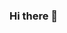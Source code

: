 ### Hi there 👋

<!--
**alpo-p/alpo-p** is a ✨ _special_ ✨ repository because its `README.md` (this file) appears on your GitHub profile.

- 🔭 I’m currently working on "reciper app" to showcase my skills in Fullstack Development
- 🌱 I’m currently learning React Native, Typescript, GraphQL, NodeJS among other general Computer Science topics
- 🤔 I’m looking for a job as a fullstack developer. My #1 criteria is to find a company where I'll learn the most
- 💬 I have extensive experience as a Business Executive before I focused 100 % of my time to study Computer Science
- 📫 See my LinkedIn for my previous work experience: https://www.linkedin.com/in/alpopanula/
